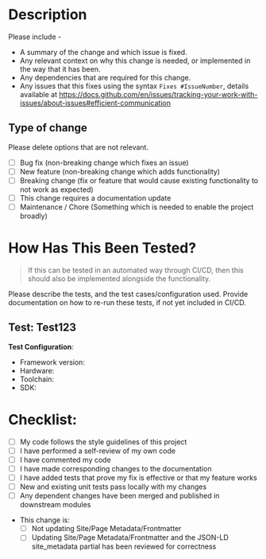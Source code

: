 # Description

Please include - 
* A summary of the change and which issue is fixed. 
* Any relevant context on why this change is needed, or implemented in the way that it has been. 
* Any dependencies that are required for this change.
* Any issues that this fixes using the syntax ``Fixes #IssueNumber``, details available at https://docs.github.com/en/issues/tracking-your-work-with-issues/about-issues#efficient-communication

## Type of change

Please delete options that are not relevant.

- [ ] Bug fix (non-breaking change which fixes an issue)
- [ ] New feature (non-breaking change which adds functionality)
- [ ] Breaking change (fix or feature that would cause existing functionality to not work as expected)
- [ ] This change requires a documentation update
- [ ] Maintenance / Chore (Something which is needed to enable the project broadly)

# How Has This Been Tested?

> If this can be tested in an automated way through CI/CD, then this should also be implemented alongside the functionality.

Please describe the tests, and the test cases/configuration used. Provide documentation on how to re-run these tests, if not yet included in CI/CD.

## Test: Test123

**Test Configuration**:
* Framework version:
* Hardware:
* Toolchain:
* SDK:

# Checklist:

- [ ] My code follows the style guidelines of this project
- [ ] I have performed a self-review of my own code
- [ ] I have commented my code
- [ ] I have made corresponding changes to the documentation
- [ ] I have added tests that prove my fix is effective or that my feature works
- [ ] New and existing unit tests pass locally with my changes
- [ ] Any dependent changes have been merged and published in downstream modules
- This change is:
  - [ ] Not updating Site/Page Metadata/Frontmatter
  - [ ] Updating Site/Page Metadata/Frontmatter and the JSON-LD site_metadata partial has been reviewed for correctness